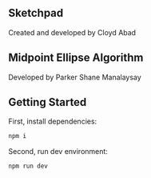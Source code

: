 ## Sketchpad
Created and developed by Cloyd Abad

## Midpoint Ellipse Algorithm
Developed by Parker Shane Manalaysay

## Getting Started

First, install dependencies:

```bash
npm i
```

Second, run dev environment:

```bash
npm run dev
```